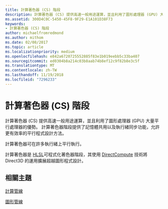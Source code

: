 ```yaml
---
title: 計算著色器 (CS) 階段
description: 計算著色器 (CS) 提供高速一般用途運算，並且利用了圖形處理器 (GPU) 大量平行處理器的優勢。
ms.assetid: 300D4C0C-5450-45F8-9F29-E1A101D38F73
keywords:
- 計算著色器 (CS) 階段
author: michaelfromredmond
ms.author: mithom
ms.date: 02/08/2017
ms.topic: article
ms.localizationpriority: medium
ms.openlocfilehash: e842a6720725552885f83e1b019eebb5c33ba407
ms.sourcegitcommit: ed0304b8a214c03b8aab74b8ef12c9f82b8e3c5f
ms.translationtype: MT
ms.contentlocale: zh-TW
ms.lasthandoff: 11/19/2018
ms.locfileid: "7296233"
---
```

# <a name="compute-shader-cs-stage"></a>計算著色器 (CS) 階段


計算著色器 (CS) 提供高速一般用途運算，並且利用了圖形處理器 (GPU) 大量平行處理器的優勢。 計算著色器階段提供了記憶體共用以及執行緒同步功能，允許更有效率的平行程式設計方法。

計算著色器可在許多執行緒上平行執行。

計算著色器是 [HLSL](https://msdn.microsoft.com/library/windows/desktop/bb509561)可程式化著色器階段，其使用 [DirectCompute](http://go.microsoft.com/fwlink/p/?linkid=209544) 技術將 Direct3D 的運用擴展超越圖形程式設計。

## <a name="span-idrelated-topicsspanrelated-topics"></a><span id="related-topics"></span>相關主題


[計算管線](compute-pipeline.md)

[圖形管線](graphics-pipeline.md)

 

 




